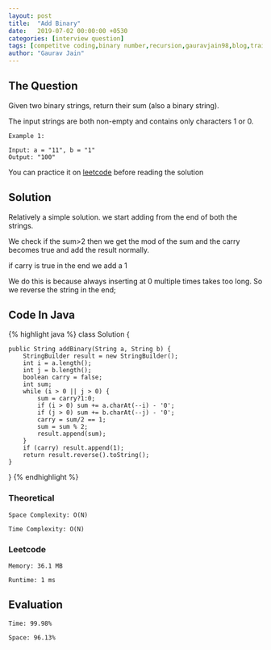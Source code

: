 ```yaml
---
layout: post
title:  "Add Binary"
date:   2019-07-02 00:00:00 +0530
categories: [interview question]
tags: [competitve coding,binary number,recursion,gauravjain98,blog,training,string,leetcode]
author: "Gaurav Jain"
---
```


## The Question
    
Given two binary strings, return their sum (also a binary string).

The input strings are both non-empty and contains only characters 1 or 0.

```
Example 1:

Input: a = "11", b = "1"
Output: "100"
```

You can practice it on [leetcode](https://leetcode.com/problems/add-binary/) before reading the solution

## Solution

Relatively a simple solution. we start adding from the end of both the strings.

We check if the sum>2 then we get the mod of the sum and the carry becomes true and add the result normally.

if carry is true in the end we add a 1

We do this is because always inserting at 0 multiple times takes too long. So we reverse the string in the end;

## Code In Java
{% highlight java %}
class Solution {

	public String addBinary(String a, String b) {
        StringBuilder result = new StringBuilder();
        int i = a.length();
        int j = b.length();
        boolean carry = false;
        int sum;
        while (i > 0 || j > 0) {
            sum = carry?1:0;
            if (i > 0) sum += a.charAt(--i) - '0';
            if (j > 0) sum += b.charAt(--j) - '0';
            carry = sum/2 == 1;
            sum = sum % 2;
            result.append(sum);
        }
        if (carry) result.append(1);
        return result.reverse().toString();
	}
}
{% endhighlight %}

### Theoretical

    Space Complexity: O(N)

    Time Complexity: O(N)

### Leetcode

    Memory: 36.1 MB

    Runtime: 1 ms

## Evaluation
    Time: 99.98%
    
    Space: 96.13%


